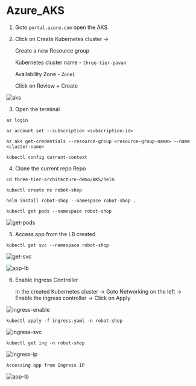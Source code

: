 # Azure_AKS

1. Goto `portal.azure.com` open the AKS


2. Click on Create Kubernetes cluster -> 

    Create a new Resource group 
    
    Kubernetes cluster name - `three-tier-pavan`
    
    Availability Zone - `Zone1`
    
    Click on Review + Create

![aks](https://github.com/Pavan-1997/Azure_AKS/assets/32020205/bbaf8d05-671e-4779-9ed3-dbb9bc694efb)


3. Open the terminal

```
az login
```
```
az account set --subscription <subscription-id>
```
```
az aks get-credentials --resource-group <resource-group-name> --name <cluster-name>
```
```
kubectl config current-context
```

4. Clone the current repo Repo 

```
cd three-tier-architecture-demo/AKS/helm
```
```
kubectl create ns robot-shop
```
```
helm install robot-shop --namespace robot-shop .
```
```
kubectl get pods --namespace robot-shop
```
![get-pods](https://github.com/Pavan-1997/Azure_AKS/assets/32020205/119e9c01-9842-4dd7-82a9-1885959afd60)


5. Access app from the LB created

```
kubectl get svc --namespace robot-shop
```
![get-svc](https://github.com/Pavan-1997/Azure_AKS/assets/32020205/d6fdadf5-78e7-4bee-9e2b-b0b896822372)

![app-lb](https://github.com/Pavan-1997/Azure_AKS/assets/32020205/163b58ef-5041-4c7c-944f-b5a6e6557a2f)


6. Enable Ingress Controller 

    In the created Kubernetes cluster -> Goto Networking on the left -> Enable the ingress controller -> Click on Apply 

![ingress-enable](https://github.com/Pavan-1997/Azure_AKS/assets/32020205/69136eec-948f-4913-b895-d9d75475ae4b)

```
kubectl apply -f ingress.yaml -n robot-shop
```

![ingress-svc](https://github.com/Pavan-1997/Azure_AKS/assets/32020205/0c07bbf8-3ca9-482b-98d3-b66aed294905)

```
kubectl get ing -n robot-shop
```

![ingress-ip](https://github.com/Pavan-1997/Azure_AKS/assets/32020205/7cf5cd33-d90b-4f2b-b5bb-90dd0c0a73b5)

    Accessing app from Ingress IP 

![app-lb](https://github.com/Pavan-1997/Azure_AKS/assets/32020205/f2011604-63d3-49d7-a951-0fa440a1f617)


